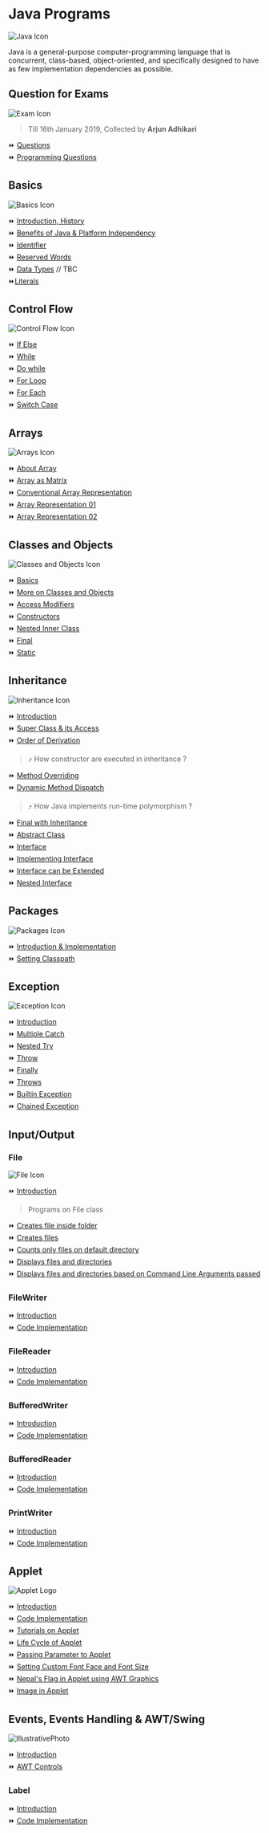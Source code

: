 # Java Programs  
![Java Icon](https://i.ibb.co/RCn3qQv/1387539.png)

Java is a general-purpose computer-programming language that is concurrent, class-based, object-oriented, and specifically designed to have as few implementation dependencies as possible.

> 

## Question for Exams   
![Exam Icon](https://i.ibb.co/qkPLZJs/1208185.png)  
> Till 16th January 2019, Collected by **Arjun Adhikari**  

⏩ [Questions](https://github.com/theArjun/Java/blob/master/examQuestions/README.md)  
⏩ [Programming Questions](https://github.com/theArjun/Java/blob/master/examQuestions/ProgrammingQuestions.md)


## Basics 
![Basics Icon](https://i.ibb.co/zm5fzz5/basic-spoken-english-250x250.png)

⏩ [Introduction, History](https://github.com/theArjun/Java/blob/master/introduction/README.md)   
⏩ [Benefits of Java & Platform Independency](https://github.com/theArjun/Java/blob/master/introduction/README.md#benefits-of-java-and-its-features)    
⏩ [Identifier](https://github.com/theArjun/Java/blob/master/introduction/IDENTIFIER.md)    
⏩ [Reserved Words](https://github.com/theArjun/Java/blob/master/introduction/ReservedWord.md)  
⏩ [Data Types](https://github.com/theArjun/Java/blob/master/introduction/DataTypes.md) // TBC  
⏩[Literals](https://github.com/theArjun/Java/blob/master/literals/literals.java)


## Control Flow  
![Control Flow Icon](https://i.ibb.co/ZNXgrLs/ic-browser-editor-min.png)

⏩ [If Else](https://github.com/theArjun/Java/tree/master/controlStatements/testCases/ifElse)  
⏩ [While](https://github.com/theArjun/Java/tree/master/controlStatements/testCases/while)  
⏩ [Do while](https://github.com/theArjun/Java/tree/master/controlStatements/testCases/doWhile)  
⏩ [For Loop](https://github.com/theArjun/Java/tree/master/controlStatements/testCases/forLoop)  
⏩ [For Each](https://github.com/theArjun/Java/blob/master/controlStatements/forEach.java)  
⏩ [Switch Case](https://github.com/theArjun/Java/blob/master/controlStatements/switchStatement.java)  


## Arrays 
![Arrays Icon](https://i.ibb.co/sqzVsj1/vector-507-14-128.png)

⏩ [About Array](https://github.com/theArjun/Java/tree/master/array/README.md)  
⏩ [Array as Matrix](https://github.com/theArjun/Java/tree/master/array/matrixRepresentation)  
⏩ [Conventional Array Representation](https://github.com/theArjun/Java/tree/master/array/conventional)  
⏩ [Array Representation 01](https://github.com/theArjun/Java/tree/master/array/arrayRepresentation01)  
⏩ [Array Representation 02](https://github.com/theArjun/Java/tree/master/array/arrayRepresentation02)  

## Classes and Objects
![Classes and Objects Icon](https://i.ibb.co/RTKpGfS/class-128.png)  

⏩ [Basics](https://github.com/theArjun/Java/tree/master/oop/classesObjects/simpleClass)   
⏩ [More on Classes and Objects](https://github.com/theArjun/Java/tree/master/oop/classesObjects/classesObjectsImplementation)  
⏩ [Access Modifiers](https://github.com/theArjun/Java/tree/master/oop/classesObjects/accessModifiers)  
⏩ [Constructors](https://github.com/theArjun/Java/tree/master/oop/classesObjects/constructor)  
⏩ [Nested Inner Class](https://github.com/theArjun/Java/tree/master/oop/classesObjects/nestedInnerClass)  
⏩ [Final](https://github.com/theArjun/Java/tree/master/oop/classesObjects/final)  
⏩ [Static](https://github.com/theArjun/Java/tree/master/oop/classesObjects/static)  

## Inheritance
![Inheritance Icon](https://i.ibb.co/Ksg59ML/1087549.png)

⏩ [Introduction](https://github.com/theArjun/Java/blob/master/oop/inheritance/README.md)  
⏩ [Super Class & its Access](https://github.com/theArjun/Java/blob/master/oop/inheritance/super/README.md)   
⏩ [Order of Derivation](https://github.com/theArjun/Java/blob/master/oop/inheritance/derivation/OrderDerivation.java)  
> ⤴ How constructor are executed in inheritance ?  

⏩ [Method Overriding](https://github.com/theArjun/Java/tree/master/oop/inheritance/methodOverRiding)  
⏩ [Dynamic Method Dispatch](https://github.com/theArjun/Java/tree/master/oop/inheritance/methodOverRiding/DynamicMethodDispatch)    
> ⤴ How Java implements run-time polymorphism ?  

⏩ [Final with Inheritance](https://github.com/theArjun/Java/blob/master/oop/inheritance/finalWithInheritance/README.md)   
⏩ [Abstract Class](https://github.com/theArjun/Java/blob/master/oop/inheritance/AbstractClass/README.md)  
⏩ [Interface](https://github.com/theArjun/Java/blob/master/oop/inheritance/interface/README.md)     
⏩ [Implementing Interface](https://github.com/theArjun/Java/tree/master/oop/inheritance/interface)   
⏩ [Interface can be Extended](https://github.com/theArjun/Java/blob/master/oop/inheritance/interface/Extended/README.md)  
⏩ [Nested Interface](https://github.com/theArjun/Java/tree/master/oop/inheritance/interface/NestedInterface)  

## Packages
![Packages Icon](https://i.ibb.co/89bYfqG/package.png)

⏩ [Introduction & Implementation](https://github.com/theArjun/Java/tree/master/oop/usingPackage)  
⏩ [Setting Classpath](https://github.com/theArjun/Java/blob/master/oop/usingPackage/tuts/README.md)  

## Exception   
![Exception Icon](https://i.ibb.co/dP6qr0Z/attention-2-128.png)

⏩ [Introduction](https://github.com/theArjun/Java/blob/master/exception/README.md)   
⏩ [Multiple Catch](https://github.com/theArjun/Java/blob/master/exception/MultipleCatch.java)  
⏩ [Nested Try](https://github.com/theArjun/Java/tree/master/exception/NestedTry)  
⏩ [Throw](https://github.com/theArjun/Java/tree/master/exception/throw)   
⏩ [Finally](https://github.com/theArjun/Java/tree/master/exception/finally)  
⏩ [Throws](https://github.com/theArjun/Java/tree/master/exception/throws)  
⏩ [Builtin Exception](https://github.com/theArjun/Java/tree/master/exception/builtIn)  
⏩ [Chained Exception](https://github.com/theArjun/Java/tree/master/exception/ChainedException)  

## Input/Output

### File   
![File Icon](https://i.ibb.co/yn6VRxw/simple-file-manager-106546.png)

⏩ [Introduction](https://github.com/theArjun/Java/blob/master/packages/io/File/README.md)

> Programs on File class   

⏩ [Creates file inside folder](https://github.com/theArjun/Java/blob/master/packages/io/File/MyFileInsideFolder.java)   
⏩ [Creates files](https://github.com/theArjun/Java/blob/master/packages/io/File/MyFileInsideFolderWithCondition.java)  
⏩ [Counts only files on default directory](https://github.com/theArjun/Java/blob/master/packages/io/File/CountsFile.java)    
⏩ [Displays files and directories](https://github.com/theArjun/Java/blob/master/packages/io/File/DisplayFileAndDirectories.java)    
⏩ [Displays files and directories based on Command Line Arguments passed](https://github.com/theArjun/Java/blob/master/packages/io/File/CLA/DisplayWithCLA.java)  

### FileWriter

⏩ [Introduction](https://github.com/theArjun/Java/blob/master/packages/io/FileWriter/README.md)  
⏩ [Code Implementation](https://github.com/theArjun/Java/tree/master/packages/io/FileWriter)

### FileReader

⏩ [Introduction](https://github.com/theArjun/Java/blob/master/packages/io/FileReader/README.md)  
⏩ [Code Implementation](https://github.com/theArjun/Java/tree/master/packages/io/FileReader)  

### BufferedWriter

⏩ [Introduction](https://github.com/theArjun/Java/blob/master/packages/io/BufferedWriter/README.md)  
⏩ [Code Implementation](https://github.com/theArjun/Java/tree/master/packages/io/BufferedWriter)  

### BufferedReader

⏩ [Introduction](https://github.com/theArjun/Java/blob/master/packages/io/BufferedReader/README.md)  
⏩ [Code Implementation](https://github.com/theArjun/Java/tree/master/packages/io/BufferedReader)  

### PrintWriter

⏩ [Introduction](https://github.com/theArjun/Java/blob/master/packages/io/PrintWriter/README.md)  
⏩ [Code Implementation](https://github.com/theArjun/Java/tree/master/packages/io/PrintWriter) 

## Applet  

![Applet Logo](http://files.softicons.com/download/system-icons/oxygen-icons-by-oxygen/png/128x128/mimetypes/application_x_java_applet.png)  

⏩ [Introduction](https://github.com/theArjun/Java/blob/master/packages/Applet/README.md)   
⏩ [Code Implementation](https://gist.github.com/theArjun/ffdd35272a711b707a95970e56c24f60)  
⏩ [Tutorials on Applet](https://github.com/theArjun/Java/blob/f7cee126a17a1e8a59a414d1b097d3de766e3c32/packages/Applet/TUTORIAL.md)   
⏩ [Life Cycle of Applet](https://github.com/theArjun/Java/blob/ff0c25dcc1b92ef54b6af605e3081b1af6486c48/packages/Applet/lifeCycle/LifeCycle.java)   
⏩ [Passing Parameter to Applet](https://github.com/theArjun/Java/blob/ff0c25dcc1b92ef54b6af605e3081b1af6486c48/packages/Applet/passingParameter/ParamDemo.java)  
⏩ [Setting Custom Font Face and Font Size](https://github.com/theArjun/Java/blob/ff0c25dcc1b92ef54b6af605e3081b1af6486c48/packages/Applet/passingParameter/customFontAndSize/Introduction.java)    
⏩ [Nepal's Flag in Applet using AWT Graphics](https://github.com/theArjun/Java/blob/master/packages/GUI/nepaliFlag/Flag.java)    
⏩ [Image in Applet](https://github.com/theArjun/Java/tree/master/packages/Applet/displayingImage)    

## Events, Events Handling & AWT/Swing  
![IllustrativePhoto](https://i.ibb.co/HzYJTBD/scroll-interface-app-gui-software-buttons-128.png)

⏩ [Introduction](https://github.com/theArjun/Java/blob/master/eventsAWTSwing/README.md)  
⏩ [AWT Controls](https://github.com/theArjun/Java/blob/master/eventsAWTSwing/CONTROLS.md)    

### Label
⏩ [Introduction](https://github.com/theArjun/Java/blob/master/eventsAWTSwing/label/README.md)   
⏩ [Code Implementation](https://github.com/theArjun/Java/blob/master/eventsAWTSwing/label/LabelDemo.java)   
